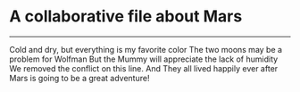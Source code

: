 # A collaborative file about Mars
-----

Cold and dry, but everything is my favorite color
The two moons may be a problem for Wolfman
But the Mummy will appreciate the lack of humidity
We removed the conflict on this line.
And They all lived happily ever after
Mars is going to be a great adventure!
